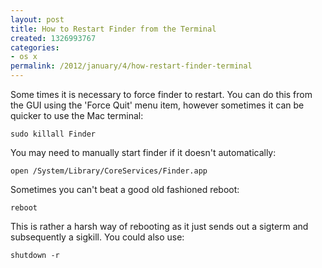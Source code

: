 ```yaml
---
layout: post
title: How to Restart Finder from the Terminal
created: 1326993767
categories:
- os x
permalink: /2012/january/4/how-restart-finder-terminal
---
```

Some times it is necessary to force finder to restart. You can do this from the GUI using the 'Force Quit' menu item, however sometimes it can be quicker to use the Mac terminal:

`sudo killall Finder`

You may need to manually start finder if it doesn't automatically:

`open /System/Library/CoreServices/Finder.app`

Sometimes you can't beat a good old fashioned reboot:

`reboot`

This is rather a harsh way of rebooting as it just sends out a sigterm and subsequently a sigkill. You could also use:

`shutdown -r`
